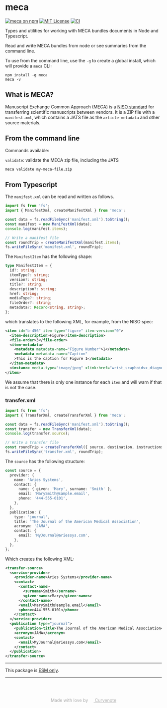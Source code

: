 # meca

[![meca on npm](https://img.shields.io/npm/v/meca.svg)](https://www.npmjs.com/package/meca)
[![MIT License](https://img.shields.io/badge/license-MIT-blue.svg)](https://github.com/curvenote/jats/blob/main/LICENSE)
[![CI](https://github.com/curvenote/jats/workflows/CI/badge.svg)](https://github.com/curvenote/jats/actions)

Types and utilities for working with MECA bundles documents in Node and Typescript.

Read and write MECA bundles from node or see summaries from the command line.

To use from the command line, use the `-g` to create a global install, which will provide a `meca` CLI:

```
npm install -g meca
meca -v
```

## What is MECA?

Manuscript Exchange Common Approach (MECA) is a [NISO standard](https://www.niso.org/standards-committees/meca) for transferring scientific manuscripts between vendors. It is a ZIP file with a `manifest.xml`, which contains a JATS file as the `article-metadata` and other source materials.

## From the command line

Commands available:

`validate`: validate the MECA zip file, including the JATS

```bash
meca validate my-meca-file.zip
```

## From Typescript

The `manifest.xml` can be read and written as follows.

```typescript
import fs from 'fs';
import { ManifestXml, createManifestXml } from 'meca';

const data = fs.readFileSync('manifest.xml').toString();
const manifest = new ManifestXml(data);
console.log(manifest.items);

// Write a manifest file
const roundTrip = createManifestXml(manifest.items);
fs.writeFileSync('manifest.xml', roundTrip);
```

The `ManifestItem` has the following shape:

```typescript
type ManifestItem = {
  id?: string;
  itemType?: string;
  version?: string;
  title?: string;
  description?: string;
  href: string;
  mediaType?: string;
  fileOrder?: string;
  metadata?: Record<string, string>;
};
```

which translates to the following XML, for example, from the NISO spec:

```xml
<item id="b-456" item-type="figure" item-version="0">
  <item-description>Figure</item-description>
  <file-order>3</file-order>
  <item-metadata>
    <metadata metadata-name="Figure Number">1</metadata>
    <metadata metadata-name="Caption"
    >This is the caption for Figure 1</metadata>
  </item-metadata>
  <instance media-type="image/jpeg" xlink:href="wrist_scaphoidvx_diagnosis.jpg" />
</item>
```

We assume that there is only one instance for each `item` and will warn if that is not the case.

### transfer.xml

```typescript
import fs from 'fs';
import { TransferXml, createTransferXml } from 'meca';

const data = fs.readFileSync('manifest.xml').toString();
const transfer = new TransferXml(data);
console.log(transfer.source);

// Write a transfer file
const roundTrip = createTransferXml({ source, destination, instructions });
fs.writeFileSync('transfer.xml', roundTrip);
```

The `source` has the following structure:

```typescript
const source = {
  provider: {
    name: 'Aries Systems',
    contact: {
      name: { given: 'Mary', surname: 'Smith' },
      email: 'MarySmith@sample.email',
      phone: '444-555-0101',
    },
  },
  publication: {
    type: 'journal',
    title: 'The Journal of the American Medical Association',
    acronym: 'JAMA',
    contact: {
      email: 'MyJournal@ariessys.com',
    },
  },
};
```

Which creates the following XML:

```xml
<transfer-source>
  <service-provider>
    <provider-name>Aries Systems</provider-name>
    <contact>
      <contact-name>
        <surname>Smith</surname>
        <given-names>Mary</given-names>
      </contact-name>
      <email>MarySmith@sample.email</email>
      <phone>444-555-0101</phone>
    </contact>
  </service-provider>
  <publication type="journal">
    <publication-title>The Journal of the American Medical Association</publication-title>
    <acronym>JAMA</acronym>
    <contact>
      <email>MyJournal@ariessys.com</email>
    </contact>
  </publication>
</transfer-source>
```

---

This package is [ESM only](https://gist.github.com/sindresorhus/a39789f98801d908bbc7ff3ecc99d99c).

---

<p style="text-align: center; color: #aaa; padding-top: 50px">
  Made with love by
  <a href="https://curvenote.com" target="_blank" style="color: #aaa">
    <img src="https://cdn.curvenote.com/brand/logo-blue-icon.png" style="height: 1em" /> Curvenote
  </a>
</p>
